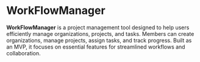 # WorkFlowManager

**WorkFlowManager** is a project management tool designed to help users efficiently manage organizations, projects, and tasks. Members can create organizations, manage projects, assign tasks, and track progress. Built as an MVP, it focuses on essential features for streamlined workflows and collaboration.
